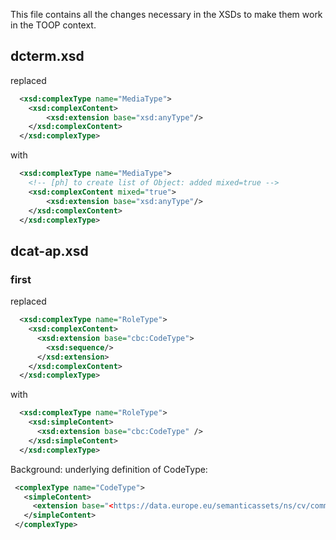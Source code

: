 This file contains all the changes necessary in the XSDs to make them work in the TOOP context.

## dcterm.xsd

replaced

```xml
  <xsd:complexType name="MediaType">
    <xsd:complexContent>
        <xsd:extension base="xsd:anyType"/>   
    </xsd:complexContent>
  </xsd:complexType>
```

with

```xml
  <xsd:complexType name="MediaType">
    <!-- [ph] to create list of Object: added mixed=true -->
    <xsd:complexContent mixed="true">
        <xsd:extension base="xsd:anyType"/>   
    </xsd:complexContent>
  </xsd:complexType>
```


## dcat-ap.xsd

### first

replaced

```xml
  <xsd:complexType name="RoleType">
    <xsd:complexContent>
      <xsd:extension base="cbc:CodeType">
        <xsd:sequence/>
      </xsd:extension>
    </xsd:complexContent>
  </xsd:complexType>
```

with

```xml
  <xsd:complexType name="RoleType">
    <xsd:simpleContent>
      <xsd:extension base="cbc:CodeType" />
    </xsd:simpleContent>
  </xsd:complexType>
```

Background: underlying definition of CodeType:

```xml
 <complexType name="CodeType">
   <simpleContent>
     <extension base="<https://data.europe.eu/semanticassets/ns/cv/common/dataTypes-2.0.0#>CodeType" />
   </simpleContent>
 </complexType>
 ```
 